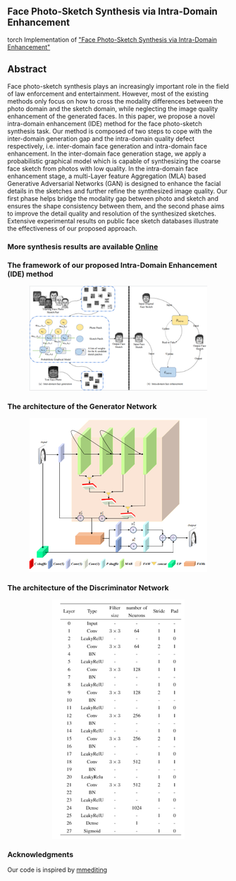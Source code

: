 ## Face Photo-Sketch Synthesis via Intra-Domain Enhancement

torch Implementation of ["Face Photo-Sketch Synthesis via Intra-Domain Enhancement"](https://github.com/shenhaiyoualn/idesketch)

## Abstract

Face photo-sketch synthesis plays an increasingly important role in the field of law enforcement and entertainment. However, most of the existing methods only focus on how to cross the modality differences between the photo domain and the sketch domain, while neglecting the image quality enhancement of the generated faces. In this paper, we propose a novel intra-domain enhancement (IDE) method for the face photo-sketch synthesis task. Our method is composed of two steps to cope with the inter-domain generation gap and the intra-domain quality defect respectively, i.e. inter-domain face generation and intra-domain face enhancement. In the inter-domain face generation stage, we apply a probabilistic graphical model which is capable of synthesizing the coarse face sketch from photos with low quality. In the intra-domain face enhancement stage, a multi-Layer feature Aggregation (MLA) based Generative Adversarial Networks (GAN) is designed to enhance the facial details in the sketches and further refine the synthesized image quality. Our first phase helps bridge the modality gap between photo and sketch and ensures the shape consistency between them, and the second phase aims to improve the detail quality and resolution of the synthesized sketches. Extensive experimental results on public face sketch databases illustrate the effectiveness of our proposed approach.

### More synthesis results are available [Online](https://github.com/shenhaiyoualn/idesketch/tree/main/imgs/fine-sketch)

### The framework of our proposed Intra-Domain  Enhancement (IDE) method
<div align="center">
	<img src="imgs/ide.PNG" width="80%" height="10%"/>
</div>
</a>

### The architecture of the Generator Network

<div align="center">
	<img src="imgs/Generator.PNG" width="80%" height="20%"/>
</div>
</a>

### The architecture of the Discriminator Network

<div align="center">
	<img src="imgs/Discriminator.png" width="300"/>
</div>
</a>

### Acknowledgments
Our code is inspired by [mmediting](https://github.com/open-mmlab/mmediting)




